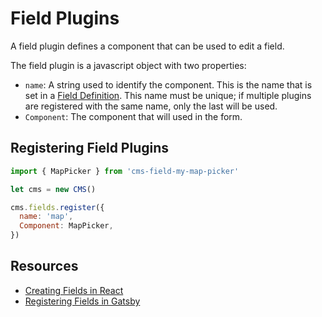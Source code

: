 # Field Plugins

A field plugin defines a component that can be used to edit a field.

The field plugin is a javascript object with two properties:

- `name`: A string used to identify the component. This is the name that is set in a [Field Definition](./forms.md#field-definitions). This name must be unique; if multiple plugins are registered with the same name, only the last will be used.
- `Component`: The component that will used in the form.

## Registering Field Plugins

```javascript
import { MapPicker } from 'cms-field-my-map-picker'

let cms = new CMS()

cms.fields.register({
  name: 'map',
  Component: MapPicker,
})
```

##

## Resources

- [Creating Fields in React](../react/creating-fields.md)
- [Registering Fields in Gatsby](../gatsby/custom-field-plugins.md)
